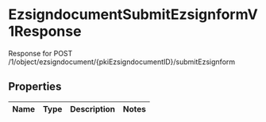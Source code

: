 

# EzsigndocumentSubmitEzsignformV1Response

Response for POST /1/object/ezsigndocument/{pkiEzsigndocumentID}/submitEzsignform

## Properties

| Name | Type | Description | Notes |
|------------ | ------------- | ------------- | -------------|



